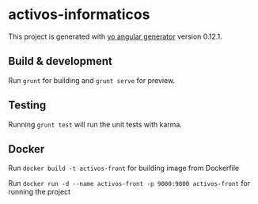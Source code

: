 # activos-informaticos

This project is generated with [yo angular generator](https://github.com/yeoman/generator-angular)
version 0.12.1.

## Build & development

Run `grunt` for building and `grunt serve` for preview.

## Testing

Running `grunt test` will run the unit tests with karma.

## Docker

Run `docker build -t activos-front` for building image from Dockerfile

Run `docker run -d --name activos-front -p 9000:9000 activos-front` for running the project

